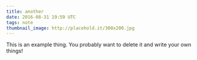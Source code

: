 ```yaml
---
title: another
date: 2016-08-31 19:59 UTC
tags: note
thumbnail_image: http://placehold.it/300x200.jpg
---
```

This is an example thing. You probably want to delete it and write your own things!
